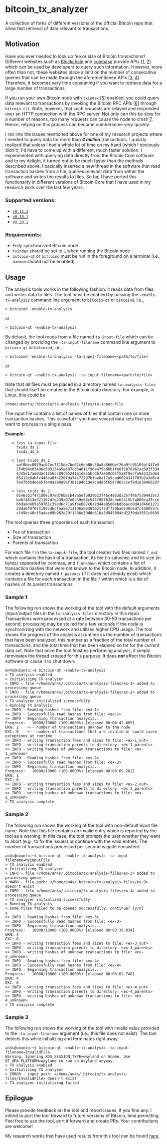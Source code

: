 # bitcoin_tx_analyzer
A collection of forks of different versions of the official Bitcoin repo that allow fast retrieval of data relevant to transactions.

## Motivation

Have you ever needed to look up fee or size of Bitcoin transactions? Different websites such as [Blockchain](https://www.blockchain.com/) and [coinbase](https://developers.coinbase.com/) provide APIs [[1](https://www.blockchain.com/api), [2](https://developers.coinbase.com/api/v2)] which can be used by developers to query such information. However, more often than not, these websites place a limit on the number of consecutive queries that can be made through the aforementioned APIs [[3](https://www.blockchain.com/api/q), [4](https://developers.coinbase.com/api/v2#rate-limiting)]. Therefore, it becomes very time consuming if you want to retrieve data for a large number of transactions.

If you run your own Bitcoin node with `txindex` [[5](https://bitcoin.stackexchange.com/a/35708)] enabled, you could query data relevant to transactions by invoking the Bitcoin RPC APIs [[6](https://developer.bitcoin.org/reference/rpc/)] through `bitcoin-cli`. Note, however, that such requests are relayed and responded over an HTTP connection with the RPC server. Not only can this be slow for a number of reasons, too many requests can cause the node to crash [7](https://github.com/bitcoin/bitcoin/blob/master/doc/JSON-RPC-interface.md#limitations). Hence, relying on this process can become cumbersome very quickly.

I ran into the issues mentioned above for one of my research projects where I needed to query data for more than _**4 million**_ transactions. I quickly realized that unless I had a whole lot of time on my hand (which I obviously didn't), I'd  have to come up with a different, much faster solution. I experimented with querying data directly from the Bitcoin Core software and to my delight, it turned out to be much faster than the methods described above. I basically inserted a new thread in the software that read transaction hashes from a file, queries relevant data from within the software and writes the results to files. So far, I have ported this functionality in different versions of Bitcoin Core that I have used in my research work over the last few years.

### Supported versions:

- [`v0.15.2`](https://github.com/an4s/bitcoin_tx_analyzer_v0.15.2)
- [`v0.18.1`](https://github.com/an4s/bitcoin_tx_analyzer_v0.18.1)
- [`v0.20.1`](https://github.com/an4s/bitcoin_tx_analyzer_v0.20.1)

### Requirements:

- Fully synchronized Bitcoin node
- `txindex` should be set to `1` when running the Bitcoin node
- `bitcoin-qt` or `bitcoind` must be run in the foreground on a terminal (i.e., `daemon` should not be enabled)

## Usage

The analysis tools works in the following fashion: it reads data from files and writes data to files. The tool must be enabled by passing the `-enable-tx-analysis` command line argument to `bitcoin-qt` or `bitcoind`, i.e.,

```> bitcoind -enable-tx-analysis```

or

```> bitcoin-qt -enable-tx-analysis```

By default, the tool reads from a file named `ta-input-file` which can be changed by providing the `-ta-input-filename` command line argument to `bitcoin-qt` or `bitcoind`, i.e.,

```> bitcoind -enable-tx-analysis -ta-input-filename=<path/to/file>```

or

```> bitcoin-qt -enable-tx-analysis -ta-input-filename=<path/to/file>```

Note that _all_ files must be placed in a directory named `tx-analysis-files` that should itself be created in the Bitcoin data directory. For example, in Linux, this could be

```/home/ubuntu/.bitcoin/tx-analysis-files/ta-input-file```

The input file contains a list of names of files that contain one or more transaction hashes. This is useful if you have several data sets that you want to process in a single pass.

**Example:**

```
   > less ta-input-file
     txids_ds_1
     txids_ds_2
```

```
   > less txids_ds_1
     aef0bec0979acb7ec7f15de7be67c6eb86c30a8a5666ef26a9fc95109af447e9
     2f4b94e03496c593134a5e697cb64611f96e479bd6b1fe0f2878962ae583f334
     4345e17ae0dac1656cc89c95241a1d855bcdb7ae59c04f5a8f9ecfa9e3335de4
     65412e6abfc448ea0f42207da74c72297bfbe8a17a5cad602414f703b2a3d6c4
     5e47b0bde0a57a40aa98a9af381184613e9ca4d6f6547d63ccef9d162846d2d7
```

```
   > less txids_ds_2
     0546cb2f471d0ec97ed70becb48a5efb929623f4bc4063d2257f4675394935c3
     be0f4813e321162dfe239a07e0c39e66c545f987638c3e62415b7a809ca27cce
     66da8d4b5a59761c39ed6c71a9fee687c0a2d44a85d04bdb6acd0d41d4601271
     29da6f9f071199cdbcfea56712106a6e39362172dff20ba653056d7c4400557c
     cf49bc40cf5adae09b962d29f1266e50d0d618a3d945894dd22f9da3951c6650
```

The tool queries three properties of each transaction
- Fee of transaction
- Size of transaction
- Parents of transaction

For each file `f` in the `ta-input-file`, the tool creates two files named `f_out` which contains the hash of a transaction, its fee (in satoshis) and its size (in bytes) separated by commas, and `f_unknown` which contains a list of transaction hashes that were not known to the Bitcoin node. In addition, it creates a directory named `f_parents` (if it does not already exist) which contains a file for _each_ transaction in the file `f` within which is a list of hashes of its parent transactions.

### Sample 1

The following run shows the working of the tool with the default arguments (input/output files in the `tx-analysis-files` directory in this repo). Transactions were processed at a rate between 30-50 transactions per second; processing may be stalled for a few seconds if the node is synchronizing with the network and utilizes higher CPU usage. The tool shows the progress of the analysis at runtime as the number of transactions that have been analyzed, this number as a fraction of the total number of transactions, and the total time that has been elapsed so far for the current data set. Note that once the tool finishes performing analysis, it simply terminates the thread created for this purpose. It does _**not**_ affect the Bitcoin software or cause it to shut down.

```
an4s@ubuntu:~$ bitcoin-qt -enable-tx-analysis
> TX analysis enabled
> Initializing TX analyzer
> INFO - file </home/an4s/.bitcoin/tx-analysis-files/ex-1> added to processing queue
> INFO - file </home/an4s/.bitcoin/tx-analysis-files/ex-2> added to processing queue
> TX analyzer initialized successfully
> Running TX analysis
>> INFO - Reading hashes from file: <ex-1>
>> INFO - Successfully read hashes from file: <ex-1>
>> INFO - Beginning transaction analysis...
Progress:	10000/10000 (100.0000%) [elapsed 00:04:42.689]
UKN: 2    <-- number of transactions unknown to the node
EXC: 0    <-- number of transactions that are invalid or could cause exceptions at runtime
>> INFO - writing transaction fees and sizes to file: <ex-1_out>
>> INFO - writing transaction parents to directory: <ex-1_parents>
>> INFO - writing hashes of unknown transactions to file: <ex-1_unknown>
>> INFO - Reading hashes from file: <ex-2>
>> INFO - Successfully read hashes from file: <ex-2>
>> INFO - Beginning transaction analysis...
Progress:	10000/10000 (100.0000%) [elapsed 00:03:09.282]
UKN: 1
EXC: 0
>> INFO - writing transaction fees and sizes to file: <ex-2_out>
>> INFO - writing transaction parents to directory: <ex-2_parents>
>> INFO - writing hashes of unknown transactions to file: <ex-2_unknown>
> TX analysis complete
```

### Sample 2

The following run shows the working of the tool with non-default input file name. Note that this file contains an invalid entry which is reported by the tool as a warning. In this case, the tool prompts the user whether they want to abort (e.g., to fix the issues) or continue with the valid entries. The number of transactions processed per second is quite consistent.

```
an4s@ubuntu:~$ bitcoin-qt -enable-tx-analysis -ta-input-filename=MyInputFile
> TX analysis enabled
> Initializing TX analyzer
> INFO - file </home/an4s/.bitcoin/tx-analysis-files/ex-3> added to processing queue
> WARN - file path: </home/an4s/.bitcoin/tx-analysis-files/ex-9> doesn't exist
> INFO - file </home/an4s/.bitcoin/tx-analysis-files/ex-4> added to processing queue
> TX analyzer initialized successfully
> Running TX analysis
> some files failed to be opened successfully. continue? [y/n]
y
>> INFO - Reading hashes from file: <ex-3>
>> INFO - Successfully read hashes from file: <ex-3>
>> INFO - Beginning transaction analysis...
Progress:	10000/10000 (100.0000%) [elapsed 00:03:36.834]
UKN: 4
EXC: 0
>> INFO - writing transaction fees and sizes to file: <ex-3_out>
>> INFO - writing transaction parents to directory: <ex-3_parents>
>> INFO - writing hashes of unknown transactions to file: <ex-3_unknown>
>> INFO - Reading hashes from file: <ex-4>
>> INFO - Successfully read hashes from file: <ex-4>
>> INFO - Beginning transaction analysis...
Progress:	10000/10000 (100.0000%) [elapsed 00:03:02.748]
UKN: 4
EXC: 0
>> INFO - writing transaction fees and sizes to file: <ex-4_out>
>> INFO - writing transaction parents to directory: <ex-4_parents>
>> INFO - writing hashes of unknown transactions to file: <ex-4_unknown>
> TX analysis complete
```

### Sample 3

The following run shows the working of the tool with invalid value provided to the `-ta-input-filename` argument (i.e., this file does not exist). The tool detects this while initializing and terminates right away.

```
an4s@ubuntu:~$ bitcoin-qt -enable-tx-analysis -ta-input-filename=InvalidFile
Warning: Ignoring XDG_SESSION_TYPE=wayland on Gnome. Use QT_QPA_PLATFORM=wayland to run on Wayland anyway.
> TX analysis enabled
> Initializing TX analyzer
> ERROR - input path: </home/an4s/.bitcoin/tx-analysis-files/InvalidFile> doesn't exist
> TX analyzer initializing failed
```

## Epilogue

Please provide feedback on the tool and report issues, if you find any. I intend to port the tool forward to future versions of Bitcoin, time permitting. Feel free to use the tool, port it forward and create PRs. Your contributions are welcome!

My research works that have used results from this tool can be found [here](https://github.com/nislab/bitcoin-releases).
